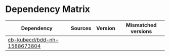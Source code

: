 # Dependency Matrix

Dependency | Sources | Version | Mismatched versions
---------- | ------- | ------- | -------------------
[cb-kubecd/bdd-nh-1588673804](https://github.com/cb-kubecd/bdd-nh-1588673804.git) |  | []() | 
